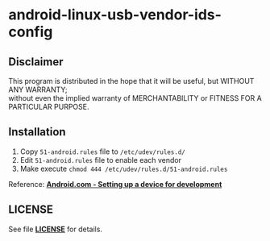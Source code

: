 android-linux-usb-vendor-ids-config
===================================

Disclaimer
----------
This program is distributed in the hope that it will be useful, but WITHOUT ANY WARRANTY;  
without even the implied warranty of MERCHANTABILITY or FITNESS FOR A PARTICULAR PURPOSE.  

Installation
------------
1. Copy `51-android.rules` file to `/etc/udev/rules.d/`  
2. Edit `51-android.rules` file to enable each vendor  
3. Make execute `chmod 444 /etc/udev/rules.d/51-android.rules`  

Reference: [__Android.com - Setting up a device for development__](http://developer.android.com/tools/device.html#setting-up)  


LICENSE
-------
See file [__LICENSE__](../master/LICENSE) for details.  